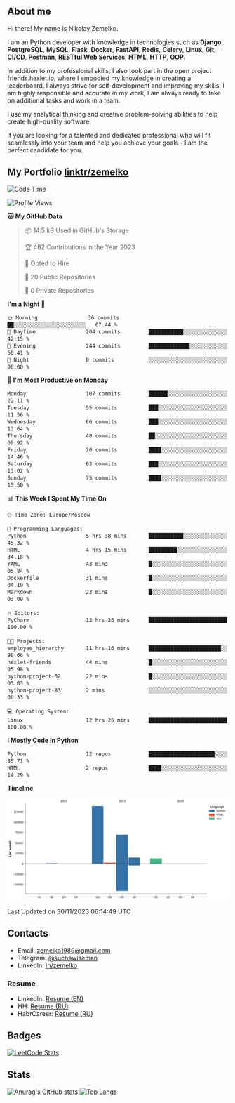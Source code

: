 ## About me
Hi there! My name is Nikolay Zemelko. 

I am an Python developer with knowledge in technologies such as **Django**, **PostgreSQL**, **MySQL**, **Flask**, **Docker**, **FastAPI**, **Redis**, **Celery**, **Linux**, **Git**, **CI/CD**, **Postman**, **RESTful Web Services**, **HTML**, **HTTP**, **OOP**.

In addition to my professional skills, I also took part in the open project friends.hexlet.io, where I embodied my knowledge in creating a leaderboard.
I always strive for self-development and improving my skills. I am highly responsible and accurate in my work, I am always ready to take on additional tasks and work in a team.

I use my analytical thinking and creative problem-solving abilities to help create high-quality software.

If you are looking for a talented and dedicated professional who will fit seamlessly into your team and help you achieve your goals - I am the perfect candidate for you.

## My Portfolio [linktr/zemelko](https://linktr.ee/zemelko)


<!--START_SECTION:waka-->
![Code Time](http://img.shields.io/badge/Code%20Time-21%20hrs%2024%20mins-blue)

![Profile Views](http://img.shields.io/badge/Profile%20Views-76-blue)

**🐱 My GitHub Data** 

> 📦 14.5 kB Used in GitHub's Storage 
 > 
> 🏆 482 Contributions in the Year 2023
 > 
> 💼 Opted to Hire
 > 
> 📜 20 Public Repositories 
 > 
> 🔑 0 Private Repositories 
 > 
**I'm a Night 🦉** 

```text
🌞 Morning                36 commits          ██░░░░░░░░░░░░░░░░░░░░░░░   07.44 % 
🌆 Daytime                204 commits         ███████████░░░░░░░░░░░░░░   42.15 % 
🌃 Evening                244 commits         █████████████░░░░░░░░░░░░   50.41 % 
🌙 Night                  0 commits           ░░░░░░░░░░░░░░░░░░░░░░░░░   00.00 % 
```
📅 **I'm Most Productive on Monday** 

```text
Monday                   107 commits         ██████░░░░░░░░░░░░░░░░░░░   22.11 % 
Tuesday                  55 commits          ███░░░░░░░░░░░░░░░░░░░░░░   11.36 % 
Wednesday                66 commits          ███░░░░░░░░░░░░░░░░░░░░░░   13.64 % 
Thursday                 48 commits          ██░░░░░░░░░░░░░░░░░░░░░░░   09.92 % 
Friday                   70 commits          ████░░░░░░░░░░░░░░░░░░░░░   14.46 % 
Saturday                 63 commits          ███░░░░░░░░░░░░░░░░░░░░░░   13.02 % 
Sunday                   75 commits          ████░░░░░░░░░░░░░░░░░░░░░   15.50 % 
```


📊 **This Week I Spent My Time On** 

```text
🕑︎ Time Zone: Europe/Moscow

💬 Programming Languages: 
Python                   5 hrs 38 mins       ███████████░░░░░░░░░░░░░░   45.32 % 
HTML                     4 hrs 15 mins       █████████░░░░░░░░░░░░░░░░   34.18 % 
YAML                     43 mins             █░░░░░░░░░░░░░░░░░░░░░░░░   05.84 % 
Dockerfile               31 mins             █░░░░░░░░░░░░░░░░░░░░░░░░   04.19 % 
Markdown                 23 mins             █░░░░░░░░░░░░░░░░░░░░░░░░   03.09 % 

🔥 Editors: 
PyCharm                  12 hrs 26 mins      █████████████████████████   100.00 % 

🐱‍💻 Projects: 
employee_hierarchy       11 hrs 16 mins      ███████████████████████░░   90.66 % 
hexlet-friends           44 mins             █░░░░░░░░░░░░░░░░░░░░░░░░   05.98 % 
python-project-52        22 mins             █░░░░░░░░░░░░░░░░░░░░░░░░   03.03 % 
python-project-83        2 mins              ░░░░░░░░░░░░░░░░░░░░░░░░░   00.33 % 

💻 Operating System: 
Linux                    12 hrs 26 mins      █████████████████████████   100.00 % 
```

**I Mostly Code in Python** 

```text
Python                   12 repos            █████████████████████░░░░   85.71 % 
HTML                     2 repos             ████░░░░░░░░░░░░░░░░░░░░░   14.29 % 
```



**Timeline**

![Lines of Code chart](https://raw.githubusercontent.com/zemelko/zemelko/main/assets/bar_graph.png)


 Last Updated on 30/11/2023 06:14:49 UTC
<!--END_SECTION:waka-->

## Contacts

* Email: [zemelko1989@gmail.com](mailto:zemelko1989@gmail.com)
* Telegram: [@suchawiseman](https://t.me/suchawiseman)
* LinkedIn: [in/zemelko](https://www.linkedin.com/in/zemelko)

### Resume

* LinkedIn: [Resume (EN)](https://www.linkedin.com/in/zemelko)
* HH: [Resume (RU)](https://hh.ru/resume/4a4435a9ff09e87f6c0039ed1f4e475572454c)
* HabrCareer: [Resume (RU)](https://career.habr.com/zemelko1)

## Badges

[![LeetCode Stats](https://leetcode.card.workers.dev/zemelko?font=source_code_pro&extension=null)](https://leetcode.com/zemelko/)

## Stats
[![Anurag's GitHub stats](https://github-readme-stats.vercel.app/api?username=zemelko)](https://github.com/zemelko/github-readme-stats)
[![Top Langs](https://github-readme-stats.vercel.app/api/top-langs/?username=zemelko&layout=compact&langs_count=10)](https://github.com/zemelko/github-readme-stats)
